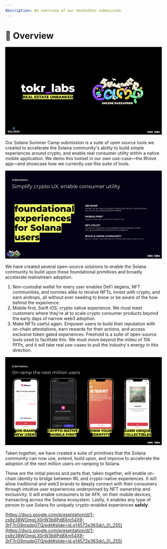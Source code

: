```yaml
---
description: An overview of our Hackathon submission
---
```


# 🔮 Overview

![](<../.gitbook/assets/Screen Shot 2022-08-16 at 8.16.35 AM (1).png>)

Our Solana Summer Camp submission is a suite of open source tools we created to accelerate the Solana community's ability to build simple experiences around crypto, and enable real consumer utility within a native mobile application. We demo this toolset in our own use-case––the Rhove app––and showcase how we currently use this suite of tools.

![Submission Overview](<../.gitbook/assets/Screen Shot 2022-08-16 at 1.42.46 PM (1).png>)

We have created several open-source solutions to enable the Solana community to build upon these foundational primitives and broadly accelerate mainstream adoption.

1. Non-custodial wallet for every user enables DeFi degens, NFT communities, and normies alike to receive NFTs, invest with crypto, and earn airdrops, all without ever needing to know or be aware of the how behind the experience.
2. Mobile first, Swift iOS, crypto native experience. We must meet customers where they’re at to scale crypto consumer products beyond the early days of narrow web3 adoption.&#x20;
3. Make NFTs useful again. Empower users to build their reputation with on-chain attestations, earn rewards for their actions, and access exclusive token gated experiences. Freehold is a suite of open-source tools used to facilitate this. We must move beyond the milieu of 10k PFPs, and it will take real use-cases to pull the industry's energy in this direction.

![Rhove Use-Case](<../.gitbook/assets/Screen Shot 2022-08-16 at 1.46.05 PM.png>)

Taken together, we have created a suite of primitives that the Solana community can now use, extend, build upon, and improve to accelerate the adoption of the next million users on-ramping to Solana.&#x20;

These are the initial pieces and parts that, taken together, will enable on-chain identity to bridge between IRL and crypto-native experiences. It will allow traditional and web3 brands to deeply connect with their consumers through intuitive user experiences underpinned by NFT ownership and exclusivity. It will enable consumers to be AFK, on their mobile devices, transacting across the Solana ecosystem. Lastly, it enables any type of person to use Solana for uniquely crypto-enabled experiences **safely**.

[https://docs.google.com/presentation/d/1-zs9z38WOmgLX0rW3b6Pd8Xm54X9-3rF7cG9msdpGTQ/edit#slide=id.g14572e363dc\_0\_255](https://docs.google.com/presentation/d/1-zs9z38WOmgLX0rW3b6Pd8Xm54X9-3rF7cG9msdpGTQ/edit#slide=id.g14572e363dc\_0\_255)
